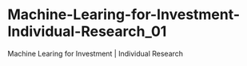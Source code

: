 # Machine-Learing-for-Investment-Individual-Research_01
Machine Learing for Investment | Individual Research
